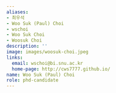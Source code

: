 ```yaml
---
aliases:
- 최우석
- Woo Suk (Paul) Choi
- wschoi
- Woo Suk Choi
- Woosuk Choi
description: ''
image: images/woosuk-choi.jpeg
links:
  email: wschoi@bi.snu.ac.kr
  home-page: http://cws7777.github.io/
name: Woo Suk (Paul) Choi
role: phd-candidate
---
```


